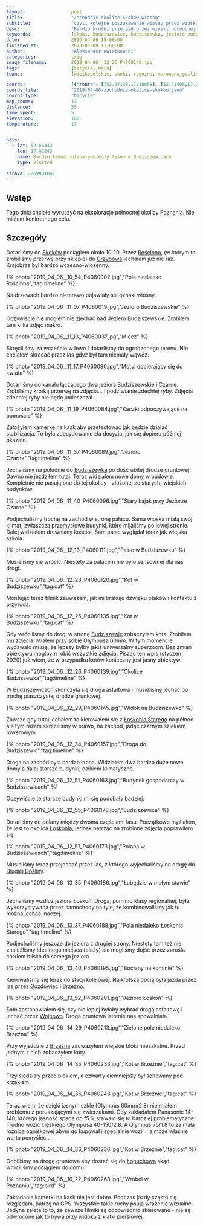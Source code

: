 ```yaml
---
layout:                 post
title:                  "Zachodnie okolice Skoków wiosną"
subtitle:               "czyli kolejne poszukiwanie wiosny przez wioski północnej Wielkopolski"
desc:                   "Bardzo krótki przejazd przez wioski północnej Wielkopolski w poszukiwaniu wiosny. Wiosny nie znalazłem, ale znalazłem koty i zrozumiałem, że warto wozić dodatkowy obiektyw na koty."
keywords:               [skoki, budziszewice, budziszewko, jezioro budziszewskie, wojnowo, łopuchowo]
date:                   2019-04-06 15:00:00
finished_at:            2020-01-08 13:00:00
author:                 "Aleksander Kwiatkowski"
categories:             trip
image_filename:         2019_04_06__12_26_P4060140.jpg
tags:                   [bicycle, main]
towns:                  [wielkopolskie, skoki, rogozno, murowana_goslina]

coords:                 [{"route": [[52.67130,17.16058], [52.71406,17.09415], [52.69414,17.07063], [52.67072,17.06153], [52.66947,17.02754], [52.64094,17.03527], [52.63375,17.10685], [52.61291,17.09312]], "type": "bicycle"}]
coords_file:            "2019-04-06-zachodnie-okolice-skokow.json"
coords_type:            "bicycle"
map_zooms:              13
distance:               35
time_spent:             5
elevation:              166
temperature:            17


pois:
  - lat: 52.66443
    lon: 17.02243
    name: Bardzo ładna polana pomiędzy lasem w Budziszewicach
    type: visited

strava: 2269901861
---
```


[wiki-skoki]: https://pl.wikipedia.org/wiki/Skoki_(powiat_w%C4%85growiecki)
[wiki-roscinno]: https://pl.wikipedia.org/wiki/Ro%C5%9Bcinno
[wiki-grzybowo]: https://pl.wikipedia.org/wiki/Grzybowo_(powiat_w%C4%85growiecki)
[wiki-budziszewko]: https://pl.wikipedia.org/wiki/Budziszewko
[wiki-budziszewice]: https://pl.wikipedia.org/wiki/Budziszewice_(wojew%C3%B3dztwo_wielkopolskie)
[wiki-loskon-stary]: https://pl.wikipedia.org/wiki/%C5%81osko%C5%84_Stary
[wiki-loskon]: https://pl.wikipedia.org/wiki/%C5%81osko%C5%84_(osada_le%C5%9Bna)
[wiki-dluga-goslina]: https://pl.wikipedia.org/wiki/D%C5%82uga_Go%C5%9Blina
[wiki-gozdowiec]: https://pl.wikipedia.org/wiki/Gozdowiec
[wiki-brzezno]: https://pl.wikipedia.org/wiki/Brze%C5%BAno_(powiat_w%C4%85growiecki)
[wiki-wojnowo]: https://pl.wikipedia.org/wiki/Wojnowo_(wojew%C3%B3dztwo_wielkopolskie)
[wiki-lopuchowo]: https://pl.wikipedia.org/wiki/%C5%81opuchowo_(wojew%C3%B3dztwo_wielkopolskie)
[wiki-poznan]: https://pl.wikipedia.org/wiki/Pozna%C5%84

## Wstęp

Tego dnia chciałe wyruszyć na eksploracje północnej okolicy [Poznania][wiki-poznan].
Nie miałem konkretnego celu.

## Szczegóły

Dotarliśmy do [Skoków][wiki-skoki] pociągiem około 10:20. Przez [Rościnno][wiki-roscinno],
(w którym to zrobiliśmy przerwę przy sklepie)
do [Grzybowa][wiki-grzybowo] jechałem już nie raz. Krajobraz był bardzo
wczesno-wiosenny.

{% photo "2019_04_06__10_54_P4060002.jpg","Pole niedaleko Rościnna","tag:timeline" %}

Na drzewach bardzo niemrawo pojawiały się oznaki wiosny.

{% photo "2019_04_06__11_07_P4060019.jpg","Jezioro Budziszewskie" %}

Oczywiście nie mogłem nie zjechać nad Jeziero Budziszewskie. Zrobiłem tam
kilka zdjęć makro.

{% photo "2019_04_06__11_13_P4060037.jpg","Mlecz" %}

Skręciliśmy za wcześnie w lewo i dotarliśmy do ogrodzonego terenu. Nie chciałem skracać
przez las gdyż był tam niemały wąwóz.

{% photo "2019_04_06__11_17_P4060080.jpg","Motyl dobierający się do kwiata" %}

Dotarliśmy do kanału łączącego dwa jeziora Budziszewskie i Czarne. Zrobiliśmy krótką przerwę
na zdjęcia... i podziwianie zdechłej ryby. Zdjęcia zdechłej ryby nie będę umieszczał.

{% photo "2019_04_06__11_19_P4060084.jpg","Kaczki odpoczywające na pomoście" %}

Założyłem kamerkę na kask aby przetestować jak będzie działać stabilizacja.
To była zdecydowanie zła decyzja, jak się dopiero później okazało.

{% photo "2019_04_06__11_37_P4060089.jpg","Jezioro Czarne","tag:timeline" %}

Jechaliśmy na południe do [Budziszewka][wiki-budziszewko] po dość ubitej drodze
gruntowej. Dawno nie jeździłem tutaj. Teraz widziałem nowe domy w budowie.
Kompletnie nie pasują one do tej okolicy - złożonej ze starych, wiejskich budynków.

{% photo "2019_04_06__11_40_P4060096.jpg","Stary kajak przy Jeziorze Czarne" %}

Podjechaliśmy trochę na zachód w stronę pałacu. Sama wioska miałą swój klimat,
zwłaszcza przemysłowe budynki, które mijaliśmy po lewej stronie.
Dalej widziałem drewniany kościół. Sam pałac wyglądał teraz jak wiejska szkoła.

{% photo "2019_04_06__12_13_P4060111.jpg","Pałac w Budziszewku" %}

Musieliśmy się wrócić. Niestety za pałacem nie było sensownej dla nas drogi.

{% photo "2019_04_06__12_23_P4060120.jpg","Kot w Budziszewku","tag:cat" %}

Montując teraz filmik zauważam, jak mi brakuje dźwięku ptaków i kontaktu
z przyrodą.

{% photo "2019_04_06__12_25_P4060135.jpg","Kot w Budziszewku","tag:cat" %}

Gdy wróciliśmy do drogi w stronę [Budziszewic][wiki-budziszewice]
zobaczyłem kota. Zrobiłem mu zdjęcia. Miałem przy sobie Olympusa 60mm.
W tym momencie wydawało mi się, że lepszy byłby jakiś uniwersalny superzoom.
Bez zmian obiektywu mógłbym robić wszystkie zdjęcia. Pisząc ten wpis
(styczen 2020) już wiem, że w przypadku kotów konieczny jest jasny obiektyw.

{% photo "2019_04_06__12_26_P4060139.jpg","Okolice Budziszewka","tag:timeline" %}

W [Budziszewicach][wiki-budziszewice] skończyła się droga asfaltowa i musieliśmy
jechać po trochę piaszczystej drodze gruntowej.

{% photo "2019_04_06__12_29_P4060145.jpg","Widok na Budziszewko" %}

Zawsze gdy tutaj jechałem to kierowałem się z [Łoskonia Starego][wiki-loskon-stary]
na północ ale tym razem skręciliśmy w prawo, na zachód,
jadąc czarnym szlakiem rowerowym.

{% photo "2019_04_06__12_34_P4060157.jpg","Droga do Budziszewic","tag:timeline" %}

Droga na zachód była bardzo ładna. Widziałem dwa bardzo duże nowe domy a dalej
starsze budynki, całkiem klimatyczne.

{% photo "2019_04_06__12_51_P4060163.jpg","Budynek gospodarczy w Budziszewicach" %}

Oczywiście te starsze budynki mi się
podobały badziej.

{% photo "2019_04_06__12_55_P4060170.jpg","Budziszewice" %}

Dotarliśmy do polany między dwoma częściami lasu. Początkowo myślałem, że jest to
okolica [Łoskonia][wiki-loskon], jednak patrząc na zrobione zdjęcia poprawiłem
się.

{% photo "2019_04_06__12_57_P4060173.jpg","Polana w Budziszewicach","tag:timeline" %}

Musieliśmy teraz przejechać przez las, z którego wyjechaliśmy na drogę do
[Długiej Gośliny][wiki-dluga-goslina].

{% photo "2019_04_06__13_35_P4060186.jpg","Łabędzie w małym stawie" %}

Jechaliśmy wzdłuż jeziora Łoskoń. Droga, pomimo klasy regionalnej, była
wykorzystywana przez samochody na tyle, że kombinowaliśmy jak tu można
jechać inaczej.

{% photo "2019_04_06__13_37_P4060188.jpg","Pola niedaleko Łoskonia Starego","tag:timeline" %}

Podjechaliśmy jeszcze do jeziora z drugiej strony. Niestety tam też nie
znaleźliśmy idealnego miejsca (plaży) ale mogliśmy dojść
przez zarośla całkiem blisko do samego jeziora.

{% photo "2019_04_06__13_40_P4060195.jpg","Bociany na kominie" %}

Kierowaliśmy się teraz do stacji kolejowej. Najkrótszą opcją była jazda przez
las przez [Gozdowiec][wiki-gozdowiec] i [Brzeźno][wiki-brzezno].

{% photo "2019_04_06__13_52_P4060201.jpg","Jezioro Łoskoń" %}

Sam zastanawiałem
się, czy nie lepiej byłoby wybrać drogą asfaltową i jechać
przez [Wojnowo][wiki-wojnowo]. Droga gruntowa istotnie nas spowalniała.

{% photo "2019_04_06__14_29_P4060213.jpg","Zielone pole niedaleko Brzeźna" %}

Przy wyjeździe z [Brzeźna][wiki-brzezno] zauważyłem wiejskie bloki mieszkalne.
Przed jednym z nich zobaczyłem koty.

{% photo "2019_04_06__14_35_P4060233.jpg","Kot w Brzeźnie","tag:cat" %}

Trzy siedziały przed blokiem, a czwarty ciemniejszy był schowany pod krzakiem.

{% photo "2019_04_06__14_36_P4060243.jpg","Kot w Brzeźnie","tag:cat" %}

Teraz wiem, że dzięki jasnym szkle (Olympus 60mm/2.8) nie miałem problemu
z poruszającymi się zwierzakami. Gdy zakładałem Panasonic 14-140, którego jasność
spada do f5.6, stawało się to bardziej problematyczne. Trudno wozić
ciężkiego Olympusa 40-150/2.8. A Olympus 75/1.8 to za mała różnica ogniskowej abym go kupował
i specjalnie woził... a może właśnie warto pomyśleć...

{% photo "2019_04_06__14_36_P4060236.jpg","Kot w Brzeźnie","tag:cat" %}

Odbiliśmy na drogę gruntową aby dostać się do [Łopuchowa][wiki-lopuchowo]
skąd wróciliśmy pociągiem do domu.

{% photo "2019_04_06__16_22_P4060268.jpg","Wróbel w Poznaniu","tag:bird" %}

Zakładanie kamerki na kask nie jest dobre. Podczas jazdy często się rozglądam,
patrzę na GPS. Wszystkie takie ruchy psują wrażenia wizualne. Jedyna zaleta to to,
że zawsze filmiki są odpowiednio skierowane - nie są odwrócone jak to bywa
przy widoku z klatki piersiowej.
